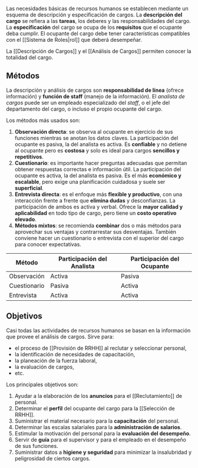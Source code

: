 Las necesidades básicas de recursos humanos se establecen mediante un esquema de descripción y especificación de cargos. La **descripción del cargo** se refiera a las **tareas**, los deberes y las responsabilidades del cargo. La **especificación** del cargo se ocupa de los **requisitos** que el ocupante deba cumplir. El ocupante del cargo debe tener características compatibles con el [[Sistema de Roles|rol]] que deberá desempeñar. 

La [[Descripción de Cargos]] y el [[Análisis de Cargos]] permiten conocer la totalidad del cargo.

## Métodos

La descripción y análisis de cargos son **responsabilidad de línea** (ofrece información) y **función de staff** (manejo de la información). El *analista de cargos* puede ser un empleado especializado del *staff*, o el jefe del departamento del cargo, o incluso el propio ocupante del cargo.

Los métodos más usados son:
1. **Observación directa**: se observa al ocupante en ejercicio de sus funciones mientras se anotan los datos claves. La participación del ocupante es pasiva, la del analista es activa. Es **confiable** y no detiene al ocupante pero es **costosa** y solo es ideal para cargos **sencillos y repetitivos**. 
2. **Cuestionario**: es importante hacer preguntas adecuadas que permitan obtener respuestas correctas e información útil. La participación del ocupante es activa, la del analista es pasiva. Es el más **económico y escalable**, pero exige una planificación cuidadosa y suele ser **superficial**.
3. **Entrevista directa**: es el enfoque más **flexible y productivo**, con una interacción frente a frente que **elimina dudas** y desconfianzas. La participación de ambos es activa y verbal. Ofrece la **mayor calidad y aplicabilidad** en todo tipo de cargo, pero tiene un **costo operativo elevado**.
4. **Métodos mixtos**: se recomienda **combinar** dos o más métodos para aprovechar sus ventajas y contrarrestar sus desventajas. También conviene hacer un cuestionario o entrevista con el superior del cargo para conocer expectativas.

| Método       | Participación del Analista | Participación del Ocupante |
| ------------ | -------------------------- | -------------------------- |
| Observación  | Activa                     | Pasiva                     |
| Cuestionario | Pasiva                     | Activa                     |
| Entrevista   | Activa                     | Activa                     |

## Objetivos

Casi todas las actividades de recursos humanos se basan en la información que provee el análisis de cargos. Sirve para:
- el proceso de [[Provisión de RRHH]] al reclutar y seleccionar personal, 
- la identificación de necesidades de capacitación,
- la planeación de la fuerza laboral,
- la evaluación de cargos,
- etc.

Los principales objetivos son:
1. Ayudar a la elaboración de los **anuncios** para el [[Reclutamiento]] de personal.
2. Determinar el **perfil** del ocupante del cargo para la [[Selección de RRHH]].
3. Suministrar el material necesario para la **capacitación** del personal.
4. Determinar las escalas salariales para la **administración de salarios**.
5. Estimular la motivación del personal para la **evaluación del desempeño**.
6. Servir de **guía** para el supervisor y para el empleado en el desempeño de sus funciones.
7. Suministrar datos a **higiene y seguridad** para minimizar la insalubridad y peligrosidad de ciertos cargos.

